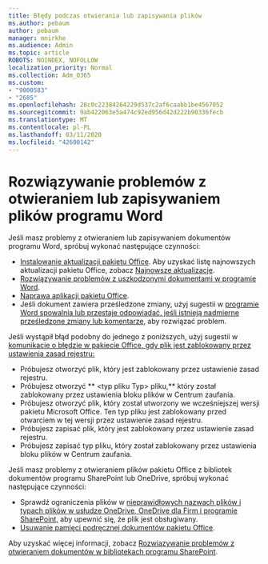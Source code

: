 ```yaml
---
title: Błędy podczas otwierania lub zapisywania plików
ms.author: pebaum
author: pebaum
manager: mnirkhe
ms.audience: Admin
ms.topic: article
ROBOTS: NOINDEX, NOFOLLOW
localization_priority: Normal
ms.collection: Adm_O365
ms.custom:
- "9000583"
- "2685"
ms.openlocfilehash: 28c0c22384264229d537c2af6caabb1be4567052
ms.sourcegitcommit: 9ab422063e5a474c92ed956d42d222b90336fecb
ms.translationtype: MT
ms.contentlocale: pl-PL
ms.lasthandoff: 03/11/2020
ms.locfileid: "42600142"
---
```

# <a name="resolve-errors-opening-or-saving-word-files"></a>Rozwiązywanie problemów z otwieraniem lub zapisywaniem plików programu Word

Jeśli masz problemy z otwieraniem lub zapisywaniem dokumentów programu Word, spróbuj wykonać następujące czynności:

- [Instalowanie aktualizacji pakietu Office](https://support.office.com/article/2ab296f3-7f03-43a2-8e50-46de917611c5). Aby uzyskać listę najnowszych aktualizacji pakietu Office, zobacz [Najnowsze aktualizacje](https://docs.microsoft.com/officeupdates/office-updates-msi).
- [Rozwiązywanie problemów z uszkodzonymi dokumentami w programie Word](https://docs.microsoft.com/office/troubleshoot/word/damaged-documents-in-word).
- [Naprawa aplikacji pakietu Office](https://support.office.com/Article/Repair-an-Office-application-7821d4b6-7c1d-4205-aa0e-a6b40c5bb88b).
- Jeśli dokument zawiera prześledzone zmiany, użyj sugestii w [programie Word spowalnia lub przestaje odpowiadać, jeśli istnieją nadmierne prześledzone zmiany lub komentarze,](https://docs.microsoft.com/office/troubleshoot/word/word-stops-responding) aby rozwiązać problem.

Jeśli wystąpił błąd podobny do jednego z poniższych, użyj sugestii w [komunikacie o błędzie w pakiecie Office, gdy plik jest zablokowany przez ustawienia zasad rejestru:](https://docs.microsoft.com/office/troubleshoot/settings/file-blocked-in-office)

- Próbujesz otworzyć plik, który jest zablokowany przez ustawienie zasad rejestru.
- Próbujesz otworzyć ** \<typ pliku Typ\> pliku,** który został zablokowany przez ustawienia bloku plików w Centrum zaufania.
- Próbujesz otworzyć plik, który został utworzony we wcześniejszej wersji pakietu Microsoft Office. Ten typ pliku jest zablokowany przed otwarciem w tej wersji przez ustawienie zasad rejestru.
- Próbujesz zapisać plik, który jest zablokowany przez ustawienie zasad rejestru.
- Próbujesz zapisać typ pliku, który został zablokowany przez ustawienia bloku plików w Centrum zaufania.

Jeśli masz problemy z otwieraniem plików pakietu Office z bibliotek dokumentów programu SharePoint lub OneDrive, spróbuj wykonać następujące czynności:

- Sprawdź ograniczenia plików w [nieprawidłowych nazwach plików i typach plików w usłudze OneDrive, OneDrive dla Firm i programie SharePoint,](https://support.office.com/article/64883a5d-228e-48f5-b3d2-eb39e07630fa) aby upewnić się, że plik jest obsługiwany. 
- [Usuwanie pamięci podręcznej dokumentów pakietu Office](https://support.office.com/article/b1d3765e-d71b-4bb8-99ca-acd22c42995d
). 

Aby uzyskać więcej informacji, zobacz [Rozwiązywanie problemów z otwieraniem dokumentów w bibliotekach programu SharePoint](https://support.office.com/article/31329fa1-4ad0-47fc-95d8-bb0c5b12a536).